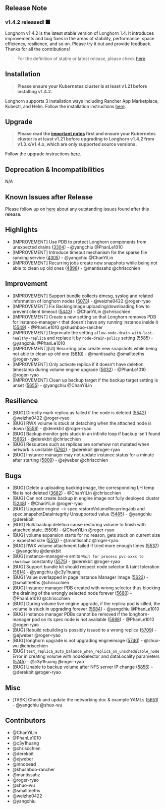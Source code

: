 ## Release Note
### **v1.4.2 released!** 🎆

Longhorn v1.4.2 is the latest stable version of Longhorn 1.4.
It introduces improvements and bug fixes in the areas of stability, performance, space efficiency, resilience, and so on. Please try it out and provide feedback. Thanks for all the contributions!

> For the definition of stable or latest release, please check [here](https://github.com/longhorn/longhorn#releases).

## Installation

> **Please ensure your Kubernetes cluster is at least v1.21 before installing v1.4.2.**

Longhorn supports 3 installation ways including Rancher App Marketplace, Kubectl, and Helm. Follow the installation instructions [here](https://longhorn.io/docs/1.4.2/deploy/install/).

## Upgrade

> **Please read the [important notes](https://longhorn.io/docs/1.4.2/deploy/important-notes/) first and ensure your Kubernetes cluster is at least v1.21 before upgrading to Longhorn v1.4.2 from v1.3.x/v1.4.x, which are only supported source versions.**

Follow the upgrade instructions [here](https://longhorn.io/docs/1.4.2/deploy/upgrade/).

## Deprecation & Incompatibilities

N/A

## Known Issues after Release

Please follow up on [here](https://github.com/longhorn/longhorn/wiki/Outstanding-Known-Issues-of-Releases) about any outstanding issues found after this release.


## Highlights
  
  - [IMPROVEMENT] Use PDB to protect Longhorn components from unexpected drains ([3304](https://github.com/longhorn/longhorn/issues/3304)) - @yangchiu @PhanLe1010
  - [IMPROVEMENT] Introduce timeout mechanism for the sparse file syncing service ([4305](https://github.com/longhorn/longhorn/issues/4305)) - @yangchiu @ChanYiLin
  - [IMPROVEMENT] Recurring jobs create new snapshots while being not able to clean up old ones ([4898](https://github.com/longhorn/longhorn/issues/4898)) - @mantissahz @chriscchien
  
## Improvement
  
  - [IMPROVEMENT] Support bundle collects dmesg, syslog and related information of longhorn nodes ([5073](https://github.com/longhorn/longhorn/issues/5073)) - @weizhe0422 @roger-ryao
  - [IMPROVEMENT] Fix BackingImage uploading/downloading flow to prevent client timeout ([5443](https://github.com/longhorn/longhorn/issues/5443)) - @ChanYiLin @chriscchien
  - [IMPROVEMENT] Create a new setting so that Longhorn removes PDB for instance-manager-r that doesn't have any running instance inside it ([5549](https://github.com/longhorn/longhorn/issues/5549)) - @PhanLe1010 @khushboo-rancher
  - [IMPROVEMENT] Deprecate the setting `allow-node-drain-with-last-healthy-replica` and replace it by `node-drain-policy` setting ([5585](https://github.com/longhorn/longhorn/issues/5585)) - @yangchiu @PhanLe1010
  - [IMPROVEMENT][UI] Recurring jobs create new snapshots while being not able to clean up old one ([5610](https://github.com/longhorn/longhorn/issues/5610)) - @mantissahz @smallteeths @roger-ryao
  - [IMPROVEMENT] Only activate replica if it doesn't have deletion timestamp during volume engine upgrade ([5632](https://github.com/longhorn/longhorn/issues/5632)) - @PhanLe1010 @roger-ryao
  - [IMPROVEMENT] Clean up backup target if the backup target setting is unset ([5655](https://github.com/longhorn/longhorn/issues/5655)) - @yangchiu @ChanYiLin
  
## Resilience
  
  - [BUG] Directly mark replica as failed if the node is deleted ([5542](https://github.com/longhorn/longhorn/issues/5542)) - @weizhe0422 @roger-ryao
  - [BUG] RWX volume is stuck at detaching when the attached node is down  ([5558](https://github.com/longhorn/longhorn/issues/5558)) - @derekbit @roger-ryao
  - [BUG] Backup monitor gets stuck in an infinite loop if backup isn't found ([5662](https://github.com/longhorn/longhorn/issues/5662)) - @derekbit @chriscchien
  - [BUG] Resources such as replicas are somehow not mutated when network is unstable  ([5762](https://github.com/longhorn/longhorn/issues/5762)) - @derekbit @roger-ryao
  - [BUG] Instance manager may not update instance status for a minute after starting ([5809](https://github.com/longhorn/longhorn/issues/5809)) - @ejweber @chriscchien
  
## Bugs
  
  - [BUG] Delete a uploading backing image, the corresponding LH temp file is not deleted ([3682](https://github.com/longhorn/longhorn/issues/3682)) - @ChanYiLin @chriscchien
  - [BUG] Can not create backup in engine image not fully deployed cluster ([5248](https://github.com/longhorn/longhorn/issues/5248)) - @ChanYiLin @roger-ryao
  - [BUG] Upgrade engine --> spec.restoreVolumeRecurringJob and spec.snapshotDataIntegrity Unsupported value ([5485](https://github.com/longhorn/longhorn/issues/5485)) - @yangchiu @derekbit
  - [BUG] Bulk backup deletion cause restoring volume to finish with attached state. ([5506](https://github.com/longhorn/longhorn/issues/5506)) - @ChanYiLin @roger-ryao
  - [BUG] volume expansion starts for no reason, gets stuck on current size > expected size ([5513](https://github.com/longhorn/longhorn/issues/5513)) - @mantissahz @roger-ryao
  - [BUG] RWX volume attachment failed if tried more enough times ([5537](https://github.com/longhorn/longhorn/issues/5537)) - @yangchiu @derekbit
  - [BUG] instance-manager-e emits `Wait for process pvc-xxxx to shutdown` constantly ([5575](https://github.com/longhorn/longhorn/issues/5575)) - @derekbit @roger-ryao
  - [BUG] Support bundle kit should respect node selector & taint toleration ([5614](https://github.com/longhorn/longhorn/issues/5614)) - @yangchiu @c3y1huang
  - [BUG] Value overlapped in page Instance Manager Image ([5622](https://github.com/longhorn/longhorn/issues/5622)) - @smallteeths @chriscchien
  - [BUG] Instance manager PDB created with wrong selector thus blocking the draining of the wrongly selected node forever ([5680](https://github.com/longhorn/longhorn/issues/5680)) - @PhanLe1010 @chriscchien
  - [BUG] During volume live engine upgrade, if the replica pod is killed, the volume is stuck in upgrading forever ([5684](https://github.com/longhorn/longhorn/issues/5684)) - @yangchiu @PhanLe1010
  - [BUG] Instance manager PDBs cannot be removed if the longhorn-manager pod on its spec node is not available ([5688](https://github.com/longhorn/longhorn/issues/5688)) - @PhanLe1010 @roger-ryao
  - [BUG] Rebuild rebuilding is possibly issued to a wrong replica ([5709](https://github.com/longhorn/longhorn/issues/5709)) - @ejweber @roger-ryao
  - [BUG] longhorn upgrade is not upgrading engineimage ([5740](https://github.com/longhorn/longhorn/issues/5740)) - @shuo-wu @chriscchien
  - [BUG] `test_replica_auto_balance_when_replica_on_unschedulable_node` Error in creating volume with nodeSelector and dataLocality parameters ([5745](https://github.com/longhorn/longhorn/issues/5745)) - @c3y1huang @roger-ryao
  - [BUG] Unable to backup volume after NFS server IP change ([5856](https://github.com/longhorn/longhorn/issues/5856)) - @derekbit @roger-ryao
  
## Misc
  
  - [TASK] Check and update the networking doc & example YAMLs ([5651](https://github.com/longhorn/longhorn/issues/5651)) - @yangchiu @shuo-wu
  
## Contributors

- @ChanYiLin
- @PhanLe1010
- @c3y1huang
- @chriscchien
- @derekbit
- @ejweber
- @innobead
- @khushboo-rancher
- @mantissahz
- @roger-ryao
- @shuo-wu
- @smallteeths
- @weizhe0422
- @yangchiu
